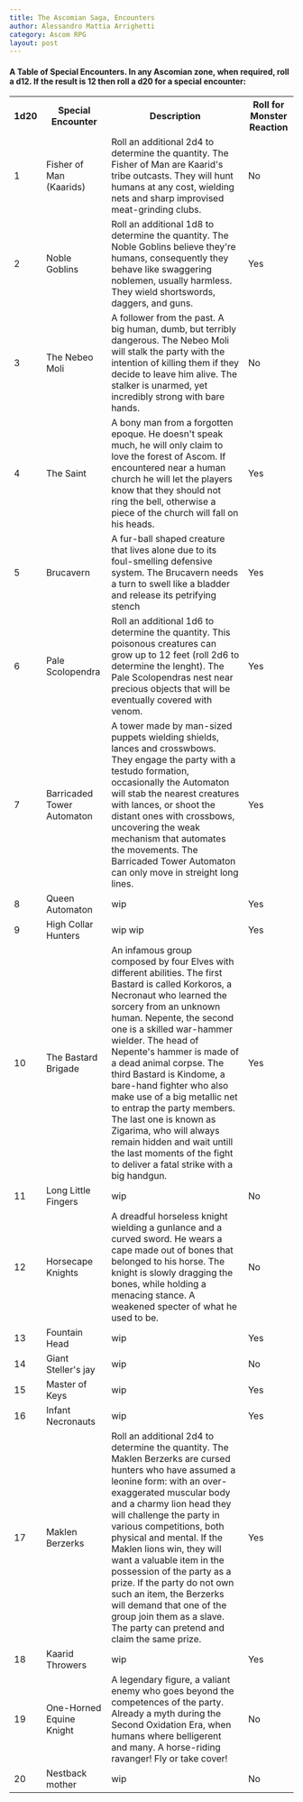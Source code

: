 ```yaml
---
title: The Ascomian Saga, Encounters
author: Alessandro Mattia Arrighetti
category: Ascom RPG
layout: post
---
```


<html>
<head>
<style>
#customers {
  font-family: EB Garamond, Garamond, ,Times New Roman, sans-serif;
  border-collapse: collapse;
  width: 100%;
}

#customers td, #customers th {
  border: 1px solid #ddd;
  padding: 8px;
}

#customers tr:nth-child(even){background-color: #f2f2f2;}

#customers tr:hover {background-color: #ddd;}

#customers th {
  padding-top: 12px;
  padding-bottom: 12px;
  text-align: left;
  background-color: #cbb100;
  color: white;
}
</style>
</head>
<body>

<h4>A Table of Special Encounters. In any Ascomian zone, when required, roll a d12. If the result is 12 then roll a d20 for a special encounter:</h4>

<table id="customers">
  <tr>
    <th>1d20</th>
    <th>Special Encounter</th>
    <th>Description</th>
    <th>Roll for Monster Reaction</th>
  </tr>
  <tr>
    <td>1</td>
    <td>Fisher of Man (Kaarids)</td>
    <td>Roll an additional 2d4 to determine the quantity. The Fisher of Man are Kaarid's tribe outcasts. They will hunt humans at any cost, wielding nets and sharp improvised meat-grinding clubs.  </td>
    <td>No</td>
  </tr>
  <tr>
    <td>2</td>
    <td>Noble Goblins</td>
    <td>Roll an additional 1d8 to determine the quantity. The Noble Goblins believe they're humans, consequently they behave like swaggering noblemen, usually harmless. They wield shortswords, daggers, and guns.  </td>
    <td>Yes</td>
  </tr>
  <tr>
    <td>3</td>
    <td>The Nebeo Moli</td>
    <td>A follower from the past. A big human, dumb, but terribly dangerous. The Nebeo Moli will stalk the party with the intention of killing them if they decide to leave him alive. The stalker is unarmed, yet incredibly strong with bare hands.</td>
    <td>No</td>
  </tr>
  <tr>
    <td>4</td>
    <td>The Saint</td>
    <td>A bony man from a forgotten epoque. He doesn't speak much, he will only claim to love the forest of Ascom. If encountered near a human church he will let the players know that they should not ring the bell, otherwise a piece of the church will fall on his heads. </td>
    <td>Yes</td>
  </tr>
  <tr>
    <td>5</td>
    <td>Brucavern</td>
    <td>A fur-ball shaped creature that lives alone due to its foul-smelling defensive system. The Brucavern needs a turn to swell like a bladder and release its petrifying stench </td>
    <td>Yes</td>
  </tr>
  <tr>
    <td>6</td>
    <td>Pale Scolopendra</td>
    <td>Roll an additional 1d6 to determine the quantity. This poisonous creatures can grow up to 12 feet (roll 2d6 to determine the lenght). The Pale Scolopendras nest near precious objects that will be eventually covered with venom.</td>
    <td>Yes</td>
  </tr>
  <tr>
    <td>7</td>
    <td>Barricaded Tower Automaton</td>
    <td>A tower made by man-sized puppets wielding shields, lances and crosswbows. They engage the party with a testudo formation, occasionally the Automaton will stab the nearest creatures with lances, or shoot the distant ones with crossbows, uncovering the weak mechanism that automates the movements. The Barricaded Tower Automaton can only move in streight long lines.</td>
    <td>Yes</td>
  </tr>
  <tr>
    <td>8</td>
    <td>Queen Automaton</td>
    <td> wip</td>
      <td>Yes</td>
  </tr>
  <tr>
    <td>9</td>
    <td>High Collar Hunters</td>
    <td>wip wip</td>
    <td>Yes</td>
  </tr>
  <tr>
    <td>10</td>
    <td>The Bastard Brigade</td>
    <td>An infamous group composed by four Elves with different abilities. The first Bastard is called Korkoros, a Necronaut who learned the sorcery from an unknown human. Nepente, the second one is a skilled war-hammer wielder. The head of Nepente's hammer is made of a dead animal corpse. The third Bastard is Kindome, a bare-hand fighter who also make use of a big metallic net to entrap the party members. The last one is known as Zigarima, who will always remain hidden and wait untill the last moments of the fight to deliver a fatal strike with a big handgun. </td>
    <td>Yes</td>
  </tr>
  <tr>
    <td>11</td>
    <td>Long Little Fingers</td>
    <td>wip</td>
    <td>No</td>
  </tr>
  <tr>
    <td>12</td>
    <td>Horsecape Knights</td>
    <td>A dreadful horseless knight wielding a gunlance and a curved sword. He wears a cape made out of bones that belonged to his horse. The knight is slowly dragging the bones, while holding a menacing stance. A weakened specter of what he used to be.</td>
    <td>No</td>
  </tr>
  <tr>
    <td>13</td>
    <td>Fountain Head</td>
    <td>wip</td>
    <td>Yes</td>
  </tr>
  <tr>
    <td>14</td>
    <td>Giant Steller's jay</td>
    <td>wip</td>
    <td>No</td>
  </tr>
  <tr>
    <td>15</td>
    <td>Master of Keys</td>
    <td>wip</td>
    <td>Yes</td>
  </tr>
  <tr>
    <td>16</td>
    <td>Infant Necronauts</td>
    <td>wip</td>
    <td>Yes</td>
  </tr>
  <tr>
    <td>17</td>
    <td>Maklen Berzerks</td>
    <td>Roll an additional 2d4 to determine the quantity. The Maklen Berzerks are cursed hunters who have assumed a leonine form: with an over-exaggerated muscular body and a charmy lion head they will challenge the party in various competitions, both physical and mental. If the Maklen lions win, they will want a valuable item in the possession of the party as a prize. If the party do not own such an item, the Berzerks will demand that one of the group join them as a slave. The party can pretend and claim the same prize. </td>
    <td>Yes</td>
  </tr>
  <tr>
    <td>18</td>
    <td>Kaarid Throwers</td>
    <td>wip</td>
    <td>Yes</td>
  </tr>
  <tr>
    <td>19</td>
    <td>One-Horned Equine Knight</td>
    <td>A legendary figure, a valiant enemy who goes beyond the competences of the party. Already a myth during the Second Oxidation Era, when humans where belligerent and many. A horse-riding ravanger! Fly or take cover! </td>
    <td>No</td>
  </tr>
  <tr>
    <td>20</td>
    <td>Nestback mother</td>
    <td>wip</td>
    <td>No</td>
  </tr>
</table>
</body>
</html>
